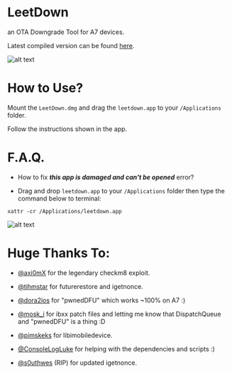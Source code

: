 # LeetDown
an OTA Downgrade Tool for A7 devices.

Latest compiled version can be found [here](https://github.com/rA9stuff/LeetDown/releases).

![alt text](https://i.imgur.com/vbbsAoh.png)

# How to Use?

Mount the `LeetDown.dmg` and drag the `leetdown.app` to your `/Applications` folder.

Follow the instructions shown in the app.

# F.A.Q.

* How to fix ***this app is damaged and can't be opened*** error?

- Drag and drop `leetdown.app` to your `/Applications` folder then type the command below to terminal:

`xattr -cr /Applications/leetdown.app`

![alt text](https://i.imgur.com/iLALEGc.png)

# Huge Thanks To:

* [@axi0mX](https://twitter.com/axi0mX) for the legendary checkm8 exploit.

* [@tihmstar](https://twitter.com/tihmstar) for futurerestore and igetnonce.

* [@dora2ios](https://twitter.com/dora2ios) for "pwnedDFU" which works ~100% on A7 :)

* [@mosk_i](https://twitter.com/mosk_i) for ibxx patch files and letting me know that DispatchQueue
and "pwnedDFU" is a thing :D

* [@pimskeks](https://twitter.com/pimskeks) for libimobiledevice.

* [@ConsoleLogLuke](https://twitter.com/ConsoleLogLuke) for helping with the dependencies and scripts :)

* [@s0uthwes](https://twitter.com/s0uthwes) (RIP) for updated igetnonce.
